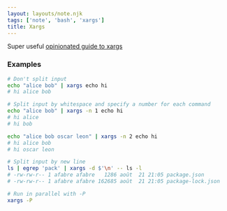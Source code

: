 ```yaml
---
layout: layouts/note.njk
tags: ['note', 'bash', 'xargs']
title: Xargs
---
```


Super useful [opinionated guide to xargs](https://www.oilshell.org/blog/2021/08/xargs.html)
### Examples

```bash
# Don't split input
echo "alice bob" | xargs echo hi
# hi alice bob

# Split input by whitespace and specify a number for each command
echo "alice bob" | xargs -n 1 echo hi
# hi alice
# hi bob

echo "alice bob oscar leon" | xargs -n 2 echo hi
# hi alice bob
# hi oscar leon

# Split input by new line
ls | egrep 'pack' | xargs -d $'\n' -- ls -l
# -rw-rw-r-- 1 afabre afabre   1286 août  21 21:05 package.json
# -rw-rw-r-- 1 afabre afabre 162685 août  21 21:05 package-lock.json

# Run in parallel with -P
xargs -P
